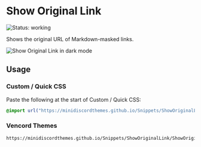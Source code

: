 # Show Original Link
![Status: working](https://img.shields.io/badge/status-working-green?style=flat-square)

Shows the original URL of Markdown-masked links.

![Show Original Link in dark mode](preview.avif)

## Usage
### Custom / Quick CSS
Paste the following at the start of Custom / Quick CSS:
```css
@import url("https://minidiscordthemes.github.io/Snippets/ShowOriginalLink/ShowOriginalLink.css");
```
### Vencord Themes
```
https://minidiscordthemes.github.io/Snippets/ShowOriginalLink/ShowOriginalLink.css
```